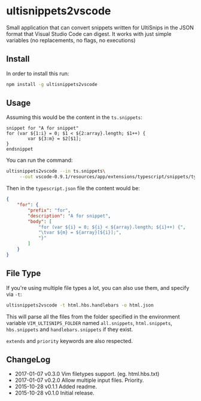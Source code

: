 # ultisnippets2vscode

Small application that can convert snippets written for UltiSnips in the JSON format that Visual Studio Code
can digest. It works with just simple variables (no replacements, no flags, no executions)

## Install

In order to install this run:

```sh
npm install -g ultisnippets2vscode
```

## Usage

Assuming this would be the content in the `ts.snippets`:

```snippet
snippet for "A for snippet"
for (var ${1:i} = 0; $1 < ${2:array}.length; $1++) {
        var ${3:m} = $2[$1];
}
endsnippet
```

You can run the command:

```sh
ultisnippets2vscode --in ts.snippets\
     --out vscode-0.9.1/resources/app/extensions/typescript/snippets/typescript.json
```

Then in the `typescript.json` file the content would be:

```json
{
    "for": {
        "prefix": "for",
        "description": "A for snippet",
        "body": [
            "for (var ${i} = 0; ${i} < ${array}.length; ${i}++) {",
            "\tvar ${m} = ${array}[${i}];",
            "}"
        ]
    }
}
```

## File Type

If you're using multiple file types a lot, you can also use them, and specify via `-t`:

```sh
ultisnippets2vscode -t html.hbs.handlebars -o html.json
```

This will parse all the files from the folder specified in the environment variable
`VIM_ULTISNIPS_FOLDER` named `all.snippets`, `html.snippets`, `hbs.snippets` and
`handlebars.snippets` if they exist.

`extends` and `priority` keywords are also respected.

## ChangeLog

* 2017-01-07  v0.3.0  Vim filetypes support. (eg. html.hbs.txt)
* 2017-01-07  v0.2.0  Allow multiple input files. Priority.
* 2015-10-28  v0.1.1  Added readme.
* 2015-10-28  v0.1.0  Initial release.

